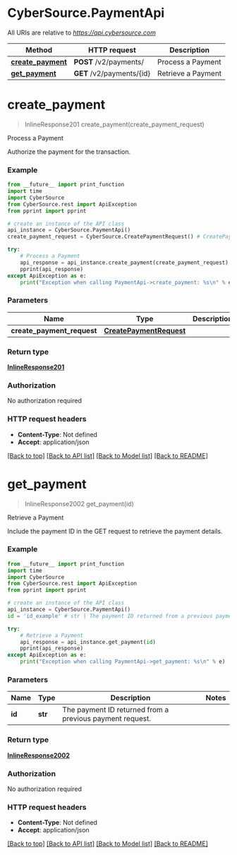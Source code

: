 # CyberSource.PaymentApi

All URIs are relative to *https://api.cybersource.com*

Method | HTTP request | Description
------------- | ------------- | -------------
[**create_payment**](PaymentApi.md#create_payment) | **POST** /v2/payments/ | Process a Payment
[**get_payment**](PaymentApi.md#get_payment) | **GET** /v2/payments/{id} | Retrieve a Payment


# **create_payment**
> InlineResponse201 create_payment(create_payment_request)

Process a Payment

Authorize the payment for the transaction. 

### Example 
```python
from __future__ import print_function
import time
import CyberSource
from CyberSource.rest import ApiException
from pprint import pprint

# create an instance of the API class
api_instance = CyberSource.PaymentApi()
create_payment_request = CyberSource.CreatePaymentRequest() # CreatePaymentRequest | 

try: 
    # Process a Payment
    api_response = api_instance.create_payment(create_payment_request)
    pprint(api_response)
except ApiException as e:
    print("Exception when calling PaymentApi->create_payment: %s\n" % e)
```

### Parameters

Name | Type | Description  | Notes
------------- | ------------- | ------------- | -------------
 **create_payment_request** | [**CreatePaymentRequest**](CreatePaymentRequest.md)|  | 

### Return type

[**InlineResponse201**](InlineResponse201.md)

### Authorization

No authorization required

### HTTP request headers

 - **Content-Type**: Not defined
 - **Accept**: application/json

[[Back to top]](#) [[Back to API list]](../README.md#documentation-for-api-endpoints) [[Back to Model list]](../README.md#documentation-for-models) [[Back to README]](../README.md)

# **get_payment**
> InlineResponse2002 get_payment(id)

Retrieve a Payment

Include the payment ID in the GET request to retrieve the payment details.

### Example 
```python
from __future__ import print_function
import time
import CyberSource
from CyberSource.rest import ApiException
from pprint import pprint

# create an instance of the API class
api_instance = CyberSource.PaymentApi()
id = 'id_example' # str | The payment ID returned from a previous payment request. 

try: 
    # Retrieve a Payment
    api_response = api_instance.get_payment(id)
    pprint(api_response)
except ApiException as e:
    print("Exception when calling PaymentApi->get_payment: %s\n" % e)
```

### Parameters

Name | Type | Description  | Notes
------------- | ------------- | ------------- | -------------
 **id** | **str**| The payment ID returned from a previous payment request.  | 

### Return type

[**InlineResponse2002**](InlineResponse2002.md)

### Authorization

No authorization required

### HTTP request headers

 - **Content-Type**: Not defined
 - **Accept**: application/json

[[Back to top]](#) [[Back to API list]](../README.md#documentation-for-api-endpoints) [[Back to Model list]](../README.md#documentation-for-models) [[Back to README]](../README.md)

